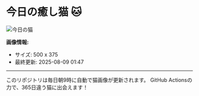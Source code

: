 # 今日の癒し猫 🐱

![今日の猫](https://cdn2.thecatapi.com/images/5bv.jpg)

**画像情報:**
- サイズ: 500 x 375
- 最終更新: 2025-08-09 01:47

---

このリポジトリは毎日朝9時に自動で猫画像が更新されます。
GitHub Actionsの力で、365日違う猫に出会えます！
